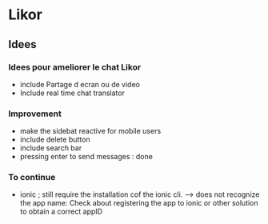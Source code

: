 # Likor 
## Idees 

### Idees pour ameliorer le chat Likor

- include Partage d ecran ou de video 
- Include real time chat translator



### Improvement 
- make  the sidebat reactive for mobile  users
-  include delete button 
-  include search bar
-  pressing enter to send messages : done


### To continue  
- ionic ; still require the installation cof the ionic cli.
--> does not recognize  the app name: Check about registering the  app to ionic or other solution to obtain a correct appID
   